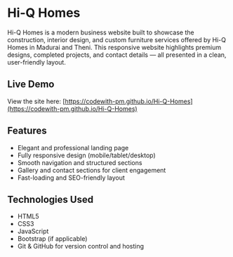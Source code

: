 # Hi-Q Homes

Hi-Q Homes is a modern business website built to showcase the construction, interior design, and custom furniture services offered by Hi-Q Homes in Madurai and Theni. This responsive website highlights premium designs, completed projects, and contact details — all presented in a clean, user-friendly layout.

## Live Demo

View the site here: [https://codewith-pm.github.io/Hi-Q-Homes](https://codewith-pm.github.io/Hi-Q-Homes)

## Features

- Elegant and professional landing page
- Fully responsive design (mobile/tablet/desktop)
- Smooth navigation and structured sections
- Gallery and contact sections for client engagement
- Fast-loading and SEO-friendly layout

## Technologies Used

- HTML5  
- CSS3  
- JavaScript  
- Bootstrap (if applicable)  
- Git & GitHub for version control and hosting
